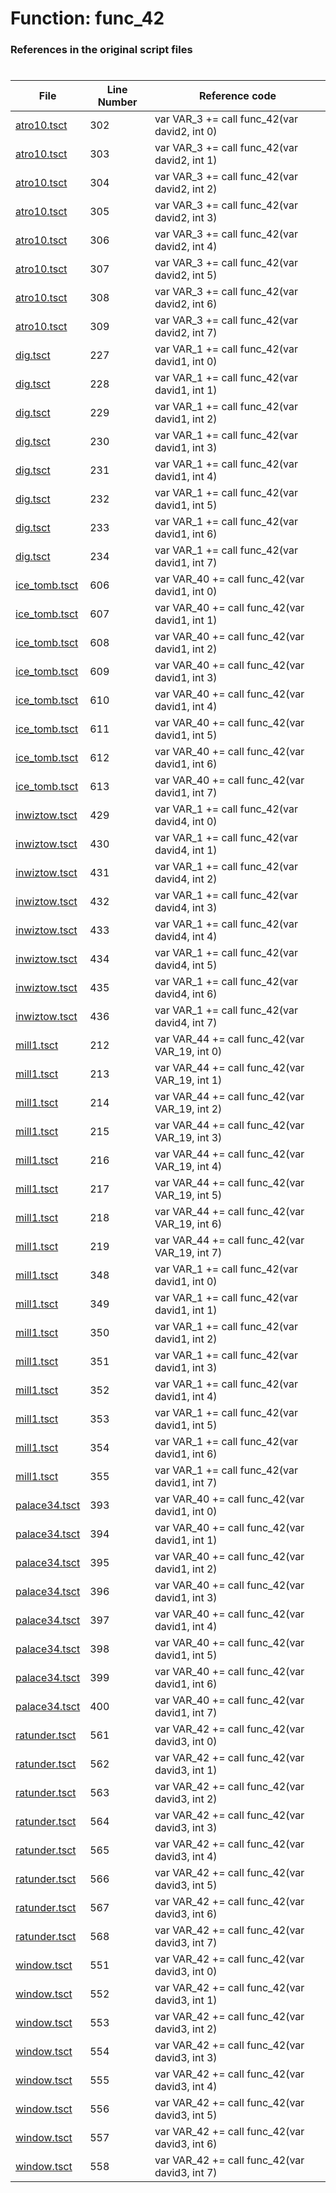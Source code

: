 # Function: func_42 
### References in the original script files

#

| File | Line Number | Reference code |
| --- | --- | --- |
| [atro10.tsct](../../../out/atro10.tsct#L302) | 302 | var VAR_3 += call func_42(var david2, int 0) |
| [atro10.tsct](../../../out/atro10.tsct#L303) | 303 | var VAR_3 += call func_42(var david2, int 1) |
| [atro10.tsct](../../../out/atro10.tsct#L304) | 304 | var VAR_3 += call func_42(var david2, int 2) |
| [atro10.tsct](../../../out/atro10.tsct#L305) | 305 | var VAR_3 += call func_42(var david2, int 3) |
| [atro10.tsct](../../../out/atro10.tsct#L306) | 306 | var VAR_3 += call func_42(var david2, int 4) |
| [atro10.tsct](../../../out/atro10.tsct#L307) | 307 | var VAR_3 += call func_42(var david2, int 5) |
| [atro10.tsct](../../../out/atro10.tsct#L308) | 308 | var VAR_3 += call func_42(var david2, int 6) |
| [atro10.tsct](../../../out/atro10.tsct#L309) | 309 | var VAR_3 += call func_42(var david2, int 7) |
| [dig.tsct](../../../out/dig.tsct#L227) | 227 | var VAR_1 += call func_42(var david1, int 0) |
| [dig.tsct](../../../out/dig.tsct#L228) | 228 | var VAR_1 += call func_42(var david1, int 1) |
| [dig.tsct](../../../out/dig.tsct#L229) | 229 | var VAR_1 += call func_42(var david1, int 2) |
| [dig.tsct](../../../out/dig.tsct#L230) | 230 | var VAR_1 += call func_42(var david1, int 3) |
| [dig.tsct](../../../out/dig.tsct#L231) | 231 | var VAR_1 += call func_42(var david1, int 4) |
| [dig.tsct](../../../out/dig.tsct#L232) | 232 | var VAR_1 += call func_42(var david1, int 5) |
| [dig.tsct](../../../out/dig.tsct#L233) | 233 | var VAR_1 += call func_42(var david1, int 6) |
| [dig.tsct](../../../out/dig.tsct#L234) | 234 | var VAR_1 += call func_42(var david1, int 7) |
| [ice_tomb.tsct](../../../out/ice_tomb.tsct#L606) | 606 | var VAR_40 += call func_42(var david1, int 0) |
| [ice_tomb.tsct](../../../out/ice_tomb.tsct#L607) | 607 | var VAR_40 += call func_42(var david1, int 1) |
| [ice_tomb.tsct](../../../out/ice_tomb.tsct#L608) | 608 | var VAR_40 += call func_42(var david1, int 2) |
| [ice_tomb.tsct](../../../out/ice_tomb.tsct#L609) | 609 | var VAR_40 += call func_42(var david1, int 3) |
| [ice_tomb.tsct](../../../out/ice_tomb.tsct#L610) | 610 | var VAR_40 += call func_42(var david1, int 4) |
| [ice_tomb.tsct](../../../out/ice_tomb.tsct#L611) | 611 | var VAR_40 += call func_42(var david1, int 5) |
| [ice_tomb.tsct](../../../out/ice_tomb.tsct#L612) | 612 | var VAR_40 += call func_42(var david1, int 6) |
| [ice_tomb.tsct](../../../out/ice_tomb.tsct#L613) | 613 | var VAR_40 += call func_42(var david1, int 7) |
| [inwiztow.tsct](../../../out/inwiztow.tsct#L429) | 429 | var VAR_1 += call func_42(var david4, int 0) |
| [inwiztow.tsct](../../../out/inwiztow.tsct#L430) | 430 | var VAR_1 += call func_42(var david4, int 1) |
| [inwiztow.tsct](../../../out/inwiztow.tsct#L431) | 431 | var VAR_1 += call func_42(var david4, int 2) |
| [inwiztow.tsct](../../../out/inwiztow.tsct#L432) | 432 | var VAR_1 += call func_42(var david4, int 3) |
| [inwiztow.tsct](../../../out/inwiztow.tsct#L433) | 433 | var VAR_1 += call func_42(var david4, int 4) |
| [inwiztow.tsct](../../../out/inwiztow.tsct#L434) | 434 | var VAR_1 += call func_42(var david4, int 5) |
| [inwiztow.tsct](../../../out/inwiztow.tsct#L435) | 435 | var VAR_1 += call func_42(var david4, int 6) |
| [inwiztow.tsct](../../../out/inwiztow.tsct#L436) | 436 | var VAR_1 += call func_42(var david4, int 7) |
| [mill1.tsct](../../../out/mill1.tsct#L212) | 212 | var VAR_44 += call func_42(var VAR_19, int 0) |
| [mill1.tsct](../../../out/mill1.tsct#L213) | 213 | var VAR_44 += call func_42(var VAR_19, int 1) |
| [mill1.tsct](../../../out/mill1.tsct#L214) | 214 | var VAR_44 += call func_42(var VAR_19, int 2) |
| [mill1.tsct](../../../out/mill1.tsct#L215) | 215 | var VAR_44 += call func_42(var VAR_19, int 3) |
| [mill1.tsct](../../../out/mill1.tsct#L216) | 216 | var VAR_44 += call func_42(var VAR_19, int 4) |
| [mill1.tsct](../../../out/mill1.tsct#L217) | 217 | var VAR_44 += call func_42(var VAR_19, int 5) |
| [mill1.tsct](../../../out/mill1.tsct#L218) | 218 | var VAR_44 += call func_42(var VAR_19, int 6) |
| [mill1.tsct](../../../out/mill1.tsct#L219) | 219 | var VAR_44 += call func_42(var VAR_19, int 7) |
| [mill1.tsct](../../../out/mill1.tsct#L348) | 348 | var VAR_1 += call func_42(var david1, int 0) |
| [mill1.tsct](../../../out/mill1.tsct#L349) | 349 | var VAR_1 += call func_42(var david1, int 1) |
| [mill1.tsct](../../../out/mill1.tsct#L350) | 350 | var VAR_1 += call func_42(var david1, int 2) |
| [mill1.tsct](../../../out/mill1.tsct#L351) | 351 | var VAR_1 += call func_42(var david1, int 3) |
| [mill1.tsct](../../../out/mill1.tsct#L352) | 352 | var VAR_1 += call func_42(var david1, int 4) |
| [mill1.tsct](../../../out/mill1.tsct#L353) | 353 | var VAR_1 += call func_42(var david1, int 5) |
| [mill1.tsct](../../../out/mill1.tsct#L354) | 354 | var VAR_1 += call func_42(var david1, int 6) |
| [mill1.tsct](../../../out/mill1.tsct#L355) | 355 | var VAR_1 += call func_42(var david1, int 7) |
| [palace34.tsct](../../../out/palace34.tsct#L393) | 393 | var VAR_40 += call func_42(var david1, int 0) |
| [palace34.tsct](../../../out/palace34.tsct#L394) | 394 | var VAR_40 += call func_42(var david1, int 1) |
| [palace34.tsct](../../../out/palace34.tsct#L395) | 395 | var VAR_40 += call func_42(var david1, int 2) |
| [palace34.tsct](../../../out/palace34.tsct#L396) | 396 | var VAR_40 += call func_42(var david1, int 3) |
| [palace34.tsct](../../../out/palace34.tsct#L397) | 397 | var VAR_40 += call func_42(var david1, int 4) |
| [palace34.tsct](../../../out/palace34.tsct#L398) | 398 | var VAR_40 += call func_42(var david1, int 5) |
| [palace34.tsct](../../../out/palace34.tsct#L399) | 399 | var VAR_40 += call func_42(var david1, int 6) |
| [palace34.tsct](../../../out/palace34.tsct#L400) | 400 | var VAR_40 += call func_42(var david1, int 7) |
| [ratunder.tsct](../../../out/ratunder.tsct#L561) | 561 | var VAR_42 += call func_42(var david3, int 0) |
| [ratunder.tsct](../../../out/ratunder.tsct#L562) | 562 | var VAR_42 += call func_42(var david3, int 1) |
| [ratunder.tsct](../../../out/ratunder.tsct#L563) | 563 | var VAR_42 += call func_42(var david3, int 2) |
| [ratunder.tsct](../../../out/ratunder.tsct#L564) | 564 | var VAR_42 += call func_42(var david3, int 3) |
| [ratunder.tsct](../../../out/ratunder.tsct#L565) | 565 | var VAR_42 += call func_42(var david3, int 4) |
| [ratunder.tsct](../../../out/ratunder.tsct#L566) | 566 | var VAR_42 += call func_42(var david3, int 5) |
| [ratunder.tsct](../../../out/ratunder.tsct#L567) | 567 | var VAR_42 += call func_42(var david3, int 6) |
| [ratunder.tsct](../../../out/ratunder.tsct#L568) | 568 | var VAR_42 += call func_42(var david3, int 7) |
| [window.tsct](../../../out/window.tsct#L551) | 551 | var VAR_42 += call func_42(var david3, int 0) |
| [window.tsct](../../../out/window.tsct#L552) | 552 | var VAR_42 += call func_42(var david3, int 1) |
| [window.tsct](../../../out/window.tsct#L553) | 553 | var VAR_42 += call func_42(var david3, int 2) |
| [window.tsct](../../../out/window.tsct#L554) | 554 | var VAR_42 += call func_42(var david3, int 3) |
| [window.tsct](../../../out/window.tsct#L555) | 555 | var VAR_42 += call func_42(var david3, int 4) |
| [window.tsct](../../../out/window.tsct#L556) | 556 | var VAR_42 += call func_42(var david3, int 5) |
| [window.tsct](../../../out/window.tsct#L557) | 557 | var VAR_42 += call func_42(var david3, int 6) |
| [window.tsct](../../../out/window.tsct#L558) | 558 | var VAR_42 += call func_42(var david3, int 7) |
